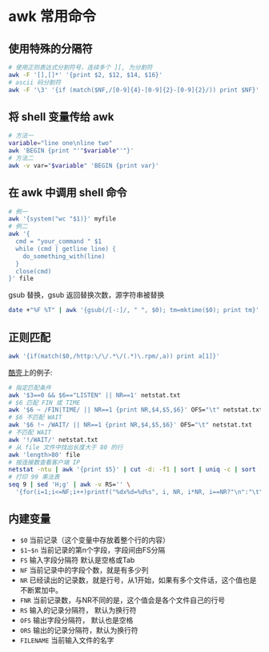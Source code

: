 # awk 常用命令

## 使用特殊的分隔符
```sh
# 使用正则表达式分割符号，连续多个 ][, 为分割符
awk -F '[],[]*' '{print $2, $12, $14, $16}'
# ascii 码分割符
awk -F '\3' '{if (match($NF,/[0-9]{4}-[0-9]{2}-[0-9]{2}/)) print $NF}'
```

## 将 shell 变量传给 awk
```sh
# 方法一
variable="line one\nline two"
awk 'BEGIN {print "'"$variable"'"}'
# 方法二
awk -v var="$variable" 'BEGIN {print var}'
```

## 在 awk 中调用 shell 命令
```sh
# 例一
awk '{system("wc "$1)}' myfile
# 例二
awk '{
  cmd = "your_command " $1
  while (cmd | getline line) {
    do_something_with(line)
  }
  close(cmd)
}' file
```

gsub 替换，gsub 返回替换次数，源字符串被替换
```sh
date +"%F %T" | awk '{gsub(/[-:]/, " ", $0); tm=mktime($0); print tm}'
```

## 正则匹配
```sh
awk '{if(match($0,/http:\/\/.*\/(.*)\.rpm/,a)) print a[1]}'
```

[酷壳](http://coolshell.cn/articles/9070.html)上的例子:
```sh
# 指定匹配条件
awk '$3==0 && $6=="LISTEN" || NR==1' netstat.txt
# $6 匹配 FIN 或 TIME
awk '$6 ~ /FIN|TIME/ || NR==1 {print NR,$4,$5,$6}' OFS="\t" netstat.txt
# $6 不匹配 WAIT
awk '$6 !~ /WAIT/ || NR==1 {print NR,$4,$5,$6}' OFS="\t" netstat.txt
# 不匹配 WAIT
awk '!/WAIT/' netstat.txt
# 从 file 文件中找出长度大于 80 的行
awk 'length>80' file
# 按连接数查看客户端 IP
netstat -ntu | awk '{print $5}' | cut -d: -f1 | sort | uniq -c | sort -nr
# 打印 99 乘法表
seq 9 | sed 'H;g' | awk -v RS='' \
  '{for(i=1;i<=NF;i++)printf("%dx%d=%d%s", i, NR, i*NR, i==NR?"\n":"\t")}'
```

## 内建变量
- `$0` 当前记录（这个变量中存放着整个行的内容）
- `$1~$n` 当前记录的第n个字段，字段间由FS分隔
- `FS` 输入字段分隔符 默认是空格或Tab
- `NF` 当前记录中的字段个数，就是有多少列
- `NR` 已经读出的记录数，就是行号，从1开始，如果有多个文件话，这个值也是不断累加中。
- `FNR` 当前记录数，与NR不同的是，这个值会是各个文件自己的行号
- `RS` 输入的记录分隔符， 默认为换行符
- `OFS` 输出字段分隔符， 默认也是空格
- `ORS` 输出的记录分隔符，默认为换行符
- `FILENAME` 当前输入文件的名字
